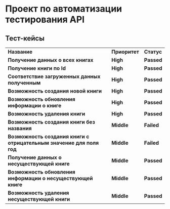 # Проект по автоматизации тестирования API
## Тест-кейсы
<table width="100%" border='0'>
   <tr> 
    <td valign="middle"><strong>Название</strong></td><td valign="middle"><strong>Приоритет</strong></td><td valign="middle"><strong>Статус</strong></td></tr>
   <td valign="middle"><strong>Получение данных о всех книгах</strong></td><td valign="middle"><strong>High</strong></td><td valign="middle"><strong>Passed</strong></td></tr>
   <td valign="middle"><strong>Получение книги по Id</strong></td><td valign="middle"><strong>High</strong></td><td valign="middle"><strong>Passed</strong></td></tr>
<td valign="middle"><strong>Соответствие загруженных данных полученным</strong></td><td valign="middle"><strong>High</strong></td><td valign="middle"><strong>Passed</strong></td></tr>
<td valign="middle"><strong>Возможность создания новой книги</strong></td><td valign="middle"><strong>High</strong></td><td valign="middle"><strong>Passed</strong></td></tr>
<td valign="middle"><strong>Возможность обновления информации о книге</strong></td><td valign="middle"><strong>High</strong></td><td valign="middle"><strong>Passed</strong></td></tr>
<td valign="middle"><strong>Возможность удаления книги</strong></td><td valign="middle"><strong>High</strong></td><td valign="middle"><strong>Passed</strong></td></tr>
<td valign="middle"><strong>Возможность создания книги без названия</strong></td><td valign="middle"><strong>Middle</strong></td><td valign="middle"><strong>Failed</strong></td></tr>
<td valign="middle"><strong>Возможность создания книги с отрицательным значение для поля год</strong></td><td valign="middle"><strong>Middle</strong></td><td valign="middle"><strong>Failed</strong></td></tr>
<td valign="middle"><strong>Получение данных о несуществующей книге</strong></td><td valign="middle"><strong>Middle</strong></td><td valign="middle"><strong>Passed</strong></td></tr>
<td valign="middle"><strong>Возможность обновления информации о несуществующей книге</strong></td><td valign="middle"><strong>Middle</strong></td><td valign="middle"><strong>Passed</strong></td></tr>
<td valign="middle"><strong>Возможность удаления несуществующей книги</strong></td><td valign="middle"><strong>Middle</strong></td><td valign="middle"><strong>Passed</strong></td></tr>
   </tr>
  </table>
  </br>
